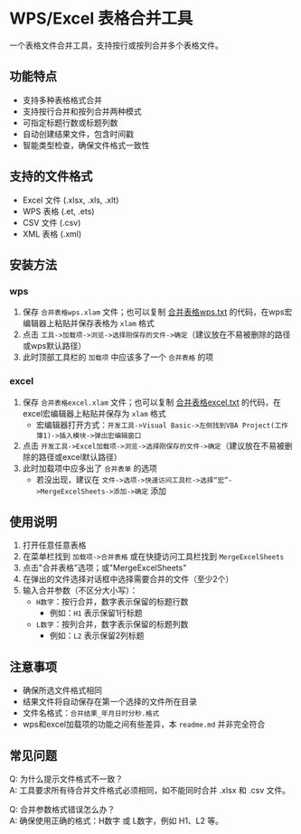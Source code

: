 # WPS/Excel 表格合并工具

一个表格文件合并工具，支持按行或按列合并多个表格文件。

## 功能特点

- 支持多种表格格式合并
- 支持按行合并和按列合并两种模式
- 可指定标题行数或标题列数
- 自动创建结果文件，包含时间戳
- 智能类型检查，确保文件格式一致性

## 支持的文件格式

- Excel 文件 (.xlsx, .xls, .xlt)
- WPS 表格 (.et, .ets)
- CSV 文件 (.csv)
- XML 表格 (.xml)

## 安装方法
### wps
1. 保存 `合并表格wps.xlam` 文件；也可以复制 [合并表格wps.txt](https://github.com/Eva-Peter/Merge-Forms/blob/main/%E5%90%88%E5%B9%B6%E8%A1%A8%E6%A0%BCwps.txt) 的代码，在wps宏编辑器上粘贴并保存表格为 `xlam` 格式
2. 点击 `工具->加载项->浏览->选择刚保存的文件->确定`（建议放在不易被删除的路径或wps默认路径）
3. 此时顶部工具栏的 `加载项` 中应该多了一个 `合并表格` 的项
### excel
1. 保存 `合并表格excel.xlam` 文件；也可以复制 [合并表格excel.txt](https://github.com/Eva-Peter/Merge-Forms/blob/main/%E5%90%88%E5%B9%B6%E8%A1%A8%E6%A0%BCexcel.txt) 的代码，在excel宏编辑器上粘贴并保存为 `xlam` 格式
   - 宏编辑器打开方式：`开发工具->Visual Basic->左侧找到VBA Project(工作簿1)->插入模块->弹出宏编辑窗口`
2. 点击 `开发工具->Excel加载项->浏览->选择刚保存的文件->确定`（建议放在不易被删除的路径或excel默认路径）
3. 此时加载项中应多出了 `合并表单` 的选项
   - 若没出现，建议在 `文件->选项->快速访问工具栏->选择“宏”->MergeExcelSheets->添加->确定` 添加 

## 使用说明

1. 打开任意任意表格
2. 在菜单栏找到 `加载项->合并表格` 或在快捷访问工具栏找到 `MergeExcelSheets`
3. 点击"合并表格"选项；或"MergeExcelSheets"
4. 在弹出的文件选择对话框中选择需要合并的文件（至少2个）
5. 输入合并参数（不区分大小写）：
   - `H数字`：按行合并，数字表示保留的标题行数
     - 例如：`H1` 表示保留1行标题
   - `L数字`：按列合并，数字表示保留的标题列数
     - 例如：`L2` 表示保留2列标题

## 注意事项

- 确保所选文件格式相同
- 结果文件将自动保存在第一个选择的文件所在目录
- 文件名格式：`合并结果_年月日时分秒.格式`
- wps和excel加载项的功能之间有些差异，本 `readme.md` 并非完全符合

## 常见问题

Q: 为什么提示文件格式不一致？  
A: 工具要求所有待合并文件格式必须相同，如不能同时合并 .xlsx 和 .csv 文件。

Q: 合并参数格式错误怎么办？  
A: 确保使用正确的格式：H数字 或 L数字，例如 H1、L2 等。
